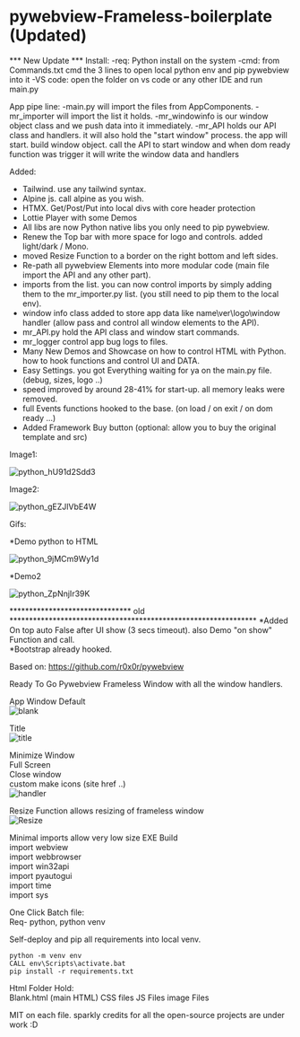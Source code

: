 # pywebview-Frameless-boilerplate (Updated)

***  New Update ***
Install:
-req: Python install on the system
-cmd: from Commands.txt cmd the 3 lines to open local python env and pip pywebview into it
-VS code: open the folder on vs code or any other IDE and run main.py

App pipe line:
-main.py will import the files from AppComponents.
-mr_importer will import the list it holds.
-mr_windowinfo is our window object class and we push data into it immediately.
-mr_API holds our API class and handlers. it will also hold the "start window" process.
the app will start. build window object. call the API to start window and when dom ready function was trigger it will write the window data and handlers

Added:
- Tailwind. use any tailwind syntax.
- Alpine js. call alpine as you wish.
- HTMX. Get/Post/Put into local divs with core header protection
- Lottie Player with some Demos
- All libs are now Python native libs you only need to pip pywebview.
- Renew the Top bar with more space for logo and controls. added light/dark / Mono.
- moved Resize Function to a border on the right bottom and left sides.
- Re-path all pywebview Elements into more modular code (main file import the API and any other part).
- imports from the list. you can now control imports by simply adding them to the mr_importer.py list. (you still need to pip them to the local env).
- window info class added to store app data like name\ver\logo\window handler (allow pass and control all window elements to the API).
- mr_API.py hold the API class and window start commands.
- mr_logger control app bug logs to files.
- Many New Demos and Showcase on how to control HTML with Python. how to hook functions and control UI and DATA.
- Easy Settings. you got Everything waiting for ya on the main.py file. (debug, sizes, logo ..)
- speed improved by around 28-41% for start-up. all memory leaks were removed.
- full Events functions hooked to the base. (on load / on exit / on dom ready ...)
- Added Framework Buy button (optional: allow you to buy the original template and src) 

Image1:

![python_hU91d2Sdd3](https://github.com/DizzyduckAR/pywebview-Frameless-boilerplate/assets/52171360/423dcfa4-3bbd-42a0-be6c-53662d5711bc)

Image2:

![python_gEZJlVbE4W](https://github.com/DizzyduckAR/pywebview-Frameless-boilerplate/assets/52171360/cf3b1218-9d27-429f-a99f-d6f86d6b9502)


Gifs:

*Demo python to HTML

![python_9jMCm9Wy1d](https://github.com/DizzyduckAR/pywebview-Frameless-boilerplate/assets/52171360/1d14a86a-6ff2-4c83-9783-8d7414d0bfeb)

*Demo2

![python_ZpNnjIr39K](https://github.com/DizzyduckAR/pywebview-Frameless-boilerplate/assets/52171360/7da0301f-b8e2-4502-9ac7-ddc4244da6bc)


























*******************************  old ***************************************************************
*Added On top auto False after UI show (3 secs timeout). also Demo "on show" Function and call.<br>
*Bootstrap already hooked.


Based on:
https://github.com/r0x0r/pywebview

Ready To Go Pywebview Frameless Window with all the window handlers.

App Window Default<br>
![blank](https://user-images.githubusercontent.com/52171360/123539355-35511980-d6ee-11eb-97a0-3fb9fbbfec6c.png)


Title<br>
![title](https://user-images.githubusercontent.com/52171360/123539360-3aae6400-d6ee-11eb-9d27-dec7f408e762.png)


Minimize Window<br>
Full Screen<br>
Close window<br>
custom make icons (site href ..)<br>
![handler](https://user-images.githubusercontent.com/52171360/123539365-413cdb80-d6ee-11eb-9f9c-3b3a6fc98d56.png)


Resize Function allows resizing of frameless window<br>
![Resize](https://user-images.githubusercontent.com/52171360/123539368-4437cc00-d6ee-11eb-9a66-0f7e0c3a5a41.png)<br>

Minimal imports allow very low size EXE Build<br>
import webview<br>
import webbrowser<br>
import win32api<br>
import pyautogui<br>
import time<br>
import sys<br>


One Click Batch file:<br>
Req- python, python venv

Self-deploy and pip all requirements into local venv.<br>

```
python -m venv env
CALL env\Scripts\activate.bat
pip install -r requirements.txt
```

Html Folder Hold:<br>
Blank.html (main HTML)
CSS files
JS Files
image Files

MIT on each file.
sparkly credits for all the open-source projects are under work :D
